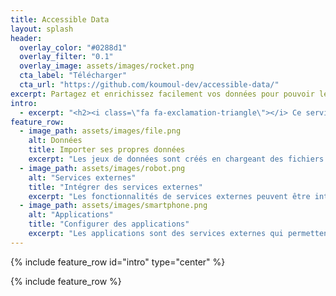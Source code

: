 ```yaml
---
title: Accessible Data
layout: splash
header:
  overlay_color: "#0288d1"
  overlay_filter: "0.1"
  overlay_image: assets/images/rocket.png
  cta_label: "Télécharger"
  cta_url: "https://github.com/koumoul-dev/accessible-data/"
excerpt: Partagez et enrichissez facilement vos données pour pouvoir les utiliser dans des applications dédiées.
intro:
  - excerpt: "<h2><i class=\"fa fa-exclamation-triangle\"></i> Ce service et sa documentation sont en cours développement</h2>Ce service permet d'exposer facilement ses données via une API web, **contractualisée et documentée**, ce qui permet de les rendre **interopérables** et utilisables dans d'autres applications. Le partage des données peut se faire en mode privé ou public (opendata)."
feature_row:
  - image_path: assets/images/file.png
    alt: Données
    title: Importer ses propres données
    excerpt: "Les jeux de données sont créés en chargeant des fichiers. Ils sont stockés, analysés et un schéma de données est déduit. Les données sont ensuite indexées suivant ce schéma et peuvent être requêtées au travers d'une API Rest. Les champs du schéma peuvent être sémantisés, ce qui permet ensuite d'enrichir les données et de les réutiliser dans des applications dédiées."
  - image_path: assets/images/robot.png
    alt: "Services externes"
    title: "Intégrer des services externes"
    excerpt: "Les fonctionnalités de services externes peuvent être intégrées facilement. Le service stocke les informations d'accès et permet de réappliquer des permissions sur chaque fonctionnalité. On peut grâce à ce mécanisme enrichir facilement ses propres données avec d'autres données. Des non informaticiens peuvent utiliser facilement des APIs externes avec leurs propres données."
  - image_path: assets/images/smartphone.png
    alt: "Applications"
    title: "Configurer des applications"
    excerpt: "Les applications sont des services externes qui permettent d'exploiter au maximum le potentiel des données. Grâce à la sémantisation, on peut déterminer les applications les plus appropriées aux données que l'on manipule. Il ne reste alors plus qu'à les configurer pour pouvoir les utiliser."
---
```

{% include feature_row id="intro" type="center" %}

{% include feature_row %}
